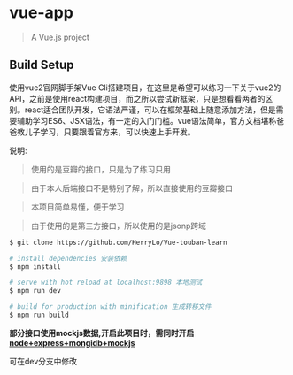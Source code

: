 # vue-app

> A Vue.js project

## Build Setup
使用vue2官网脚手架Vue Cli搭建项目，在这里是希望可以练习一下关于vue2的API，之前是使用react构建项目，而之所以尝试新框架，只是想看看两者的区别。react适合团队开发，它语法严谨，可以在框架基础上随意添加方法，但是需要辅助学习ES6、JSX语法，有一定的入门门槛。vue语法简单，官方文档堪称爸爸教儿子学习，只要跟着官方来，可以快速上手开发。

说明:

>   使用的是豆瓣的接口，只是为了练习只用

>   由于本人后端接口不是特别了解，所以直接使用的豆瓣接口

>   本项目简单易懂，便于学习

>   由于使用的是第三方接口，所以使用的是jsonp跨域

``` bash
$ git clone https://github.com/HerryLo/Vue-touban-learn

# install dependencies 安装依赖
$ npm install

# serve with hot reload at localhost:9898 本地测试
$ npm run dev

# build for production with minification 生成转移文件
$ npm run build
```
**部分接口使用mockjs数据,开启此项目时，需同时开启[node+express+mongidb+mockjs](https://github.com/HerryLo/MongoDB_express)**

可在dev分支中修改



